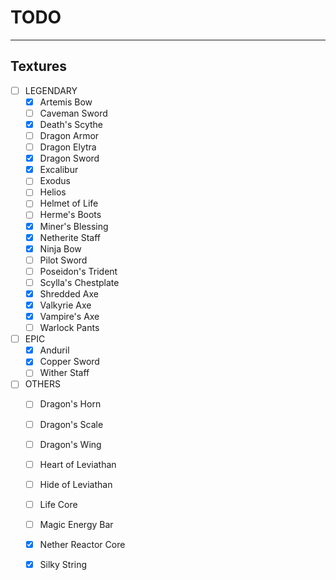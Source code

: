 # TODO
---

## Textures

- [ ] LEGENDARY
  - [x] Artemis Bow
  - [ ] Caveman Sword
  - [x] Death's Scythe
  - [ ] Dragon Armor
  - [ ] Dragon Elytra
  - [x] Dragon Sword
  - [x] Excalibur
  - [ ] Exodus
  - [ ] Helios
  - [ ] Helmet of Life
  - [ ] Herme's Boots
  - [x] Miner's Blessing
  - [x] Netherite Staff
  - [x] Ninja Bow
  - [ ] Pilot Sword
  - [ ] Poseidon's Trident
  - [ ] Scylla's Chestplate
  - [x] Shredded Axe
  - [x] Valkyrie Axe
  - [x] Vampire's Axe
  - [ ] Warlock Pants
- [ ] EPIC
  - [x] Anduril
  - [x] Copper Sword
  - [ ] Wither Staff
- [ ] OTHERS
  - [ ] Dragon's Horn
  - [ ] Dragon's Scale
  - [ ] Dragon's Wing
  - [ ] Heart of Leviathan
  - [ ] Hide of Leviathan
  - [ ] Life Core
  - [ ] Magic Energy Bar
  - [x] Nether Reactor Core
  - [x] Silky String

